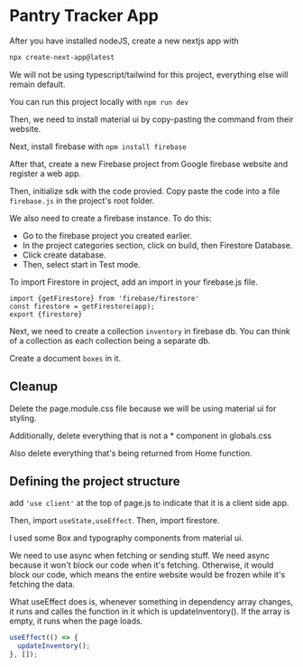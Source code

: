 # Pantry Tracker App

After you have installed nodeJS, create a new nextjs app with

```bash
npx create-next-app@latest
```

We will not be using typescript/tailwind for this project, everything else will remain default.

You can run this project locally with `npm run dev`

Then, we need to install material ui by copy-pasting the command from their website.

Next, install firebase with `npm install firebase`

After that, create a new Firebase project from Google firebase website and register a web app.

Then, initialize sdk with the code provied. Copy paste the code into a file `firebase.js` in the project's root folder.

We also need to create a firebase instance. To do this:

- Go to the firebase project you created earlier.
- In the project categories section, click on build, then Firestore Database.
- Click create database.
- Then, select start in Test mode.

To import Firestore in project, add an import in your firebase.js file.

```
import {getFirestore} from 'firebase/firestore'
const firestore = getFirestore(app);
export {firestore}
```

Next, we need to create a collection `inventory` in firebase db. You can think of a collection as each collection being a separate db.

Create a document `boxes` in it.

## Cleanup

Delete the page.module.css file because we will be using material ui for styling.

Additionally, delete everything that is not a \* component in globals.css

Also delete everything that's being returned from Home function.

## Defining the project structure

add `'use client'` at the top of page.js to indicate that it is a client side app.

Then, import `useState,useEffect`.
Then, import firestore.

I used some Box and typography components from material ui.

We need to use async when fetching or sending stuff. We need async because it won't block our code when it's fetching. Otherwise, it would block our code, which means the entire website would be frozen while it's fetching the data.

What useEffect does is, whenever something in dependency array changes, it runs and calles the function in it which is updateInventory(). If the array is empty, it runs when the page loads.

```js
useEffect(() => {
  updateInventory();
}, []);
```
